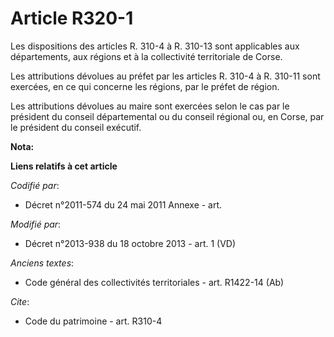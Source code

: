 # Article R320-1

Les dispositions des articles R. 310-4 à R. 310-13 sont applicables aux départements, aux régions et à la collectivité
territoriale de Corse.

Les attributions dévolues au préfet par les articles R. 310-4 à R. 310-11 sont exercées, en ce qui concerne les régions, par
le préfet de région.

Les attributions dévolues au maire sont exercées selon le cas par le président du conseil départemental ou du conseil
régional ou, en Corse, par le président du conseil exécutif.

**Nota:**



**Liens relatifs à cet article**

_Codifié par_:

  - Décret n°2011-574 du 24 mai 2011 Annexe - art.

_Modifié par_:

  - Décret n°2013-938 du 18 octobre 2013 - art. 1 (VD)

_Anciens textes_:

  - Code général des collectivités territoriales - art. R1422-14 (Ab)

_Cite_:

  - Code du patrimoine - art. R310-4

